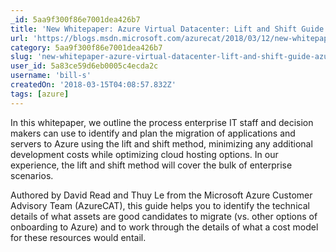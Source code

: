 ```yaml
---
_id: 5aa9f300f86e7001dea426b7
title: 'New Whitepaper: Azure Virtual Datacenter: Lift and Shift Guide – AzureCAT Guidance'
url: 'https://blogs.msdn.microsoft.com/azurecat/2018/03/12/new-whitepaper-azure-virtual-datacenter-lift-and-shift-guide/'
category: 5aa9f300f86e7001dea426b7
slug: 'new-whitepaper-azure-virtual-datacenter-lift-and-shift-guide-azurecat-guidance'
user_id: 5a83ce59d6eb0005c4ecda2c
username: 'bill-s'
createdOn: '2018-03-15T04:08:57.832Z'
tags: [azure]
---
```


In this whitepaper, we outline the process enterprise IT staff and decision makers can use to identify and plan the migration of applications and servers to Azure using the lift and shift method, minimizing any additional development costs while optimizing cloud hosting options. In our experience, the lift and shift method will cover the bulk of enterprise scenarios.

Authored by David Read and Thuy Le from the Microsoft Azure Customer Advisory Team (AzureCAT), this guide helps you to identify the technical details of what assets are good candidates to migrate (vs. other options of onboarding to Azure) and to work through the details of what a cost model for these resources would entail.
